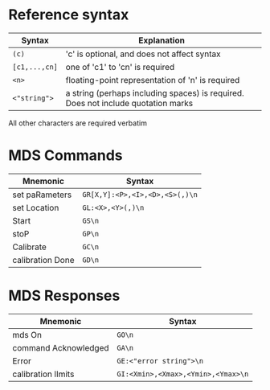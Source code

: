# Reference syntax

Syntax        |   Explanation
--------------|--------------------------------------------------------
`(c)`         | 'c' is optional, and does not affect syntax
`[c1,...,cn]` | one of 'c1' to 'cn' is required
`<n>`         | floating-point representation of 'n' is required
`<"string">`  | a string (perhaps including spaces) is required. Does not include quotation marks

All other characters are required verbatim

# MDS Commands

Mnemonic              | Syntax                            
----------------------|-----------------------------------
set paRameters        | `GR[X,Y]:<P>,<I>,<D>,<S>(,)\n`
set Location          | `GL:<X>,<Y>(,)\n`
Start                 | `GS\n`
stoP                  | `GP\n`
Calibrate             | `GC\n`
calibration Done      | `GD\n`

# MDS Responses

Mnemonic              | Syntax                            
----------------------|-----------------------------------
mds On                | `GO\n`
command Acknowledged  | `GA\n`
Error                 | `GE:<"error string">\n`
calibration lImits    | `GI:<Xmin>,<Xmax>,<Ymin>,<Ymax>\n`

